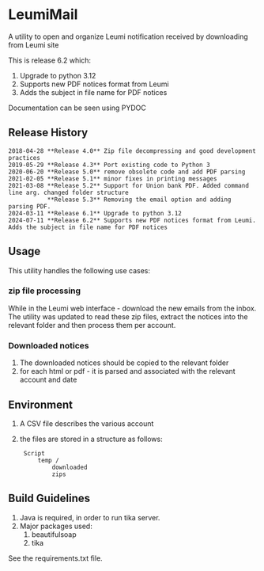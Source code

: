 # LeumiMail
A utility to open and organize Leumi notification received  by downloading from Leumi site

This is release 6.2 which:
1. Upgrade to python 3.12
2. Supports new PDF notices format from Leumi
3. Adds the subject in file name for PDF notices

Documentation can be seen using PYDOC

## Release History
	2018-04-28 **Release 4.0** Zip file decompressing and good development practices
	2019-05-29 **Release 4.3** Port existing code to Python 3
	2020-06-20 **Release 5.0** remove obsolete code and add PDF parsing
	2021-02-05 **Release 5.1** minor fixes in printing messages
	2021-03-08 **Release 5.2** Support for Union bank PDF. Added command line arg. changed folder structure
	           **Release 5.3** Removing the email option and adding parsing PDF.
	2024-03-11 **Release 6.1** Upgrade to python 3.12
	2024-07-11 **Release 6.2** Supports new PDF notices format from Leumi. Adds the subject in file name for PDF notices

## Usage ##

This utility handles the following use cases:

### zip file processing ###

While in the Leumi web interface - download the new emails from the inbox. The utility was updated to read these zip files, extract the notices into the relevant folder and then process them per account.

### Downloaded notices ###

1. The downloaded notices should be copied to the relevant folder
2. for each html or pdf - it is parsed and associated with the relevant account and date

## Environment ###

1. A CSV file describes the various account
2. the files are stored in a structure as follows:

	    Script
			temp /
				downloaded
				zips

## Build Guidelines ###

1. Java is required, in order to run tika server.
2. Major packages used:
   1. beautifulsoap
   2. tika

See the requirements.txt file.